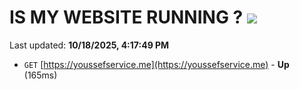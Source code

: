 # IS MY WEBSITE RUNNING ? [![](https://img.shields.io/static/v1?label=Sponsor&message=%E2%9D%A4&logo=GitHub&color=%23fe8e86)](https://github.com/sponsors/Youssef-Lehmam)

Last updated: **10/18/2025, 4:17:49 PM**

- `GET` [https://youssefservice.me](https://youssefservice.me) - **Up** (165ms)

